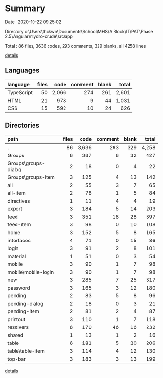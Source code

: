 # Summary

Date : 2020-10-22 09:25:02

Directory c:\Users\thckwn\Documents\School\MHS\A Block\IT\PAT\Phase 2.5\Angular\mydro-crude\src\app

Total : 86 files,  3636 codes, 293 comments, 329 blanks, all 4258 lines

[details](details.md)

## Languages
| language | files | code | comment | blank | total |
| :--- | ---: | ---: | ---: | ---: | ---: |
| TypeScript | 50 | 2,066 | 274 | 261 | 2,601 |
| HTML | 21 | 978 | 9 | 44 | 1,031 |
| CSS | 15 | 592 | 10 | 24 | 626 |

## Directories
| path | files | code | comment | blank | total |
| :--- | ---: | ---: | ---: | ---: | ---: |
| . | 86 | 3,636 | 293 | 329 | 4,258 |
| Groups | 8 | 387 | 8 | 32 | 427 |
| Groups\groups-dialog | 2 | 18 | 0 | 4 | 22 |
| Groups\groups-item | 3 | 125 | 4 | 13 | 142 |
| all | 2 | 55 | 3 | 7 | 65 |
| all-item | 2 | 78 | 1 | 5 | 84 |
| directives | 1 | 11 | 4 | 4 | 19 |
| export | 3 | 184 | 5 | 14 | 203 |
| feed | 3 | 351 | 18 | 28 | 397 |
| feed-item | 3 | 98 | 0 | 10 | 108 |
| home | 3 | 152 | 5 | 8 | 165 |
| interfaces | 4 | 71 | 0 | 15 | 86 |
| login | 3 | 91 | 2 | 8 | 101 |
| material | 1 | 51 | 0 | 3 | 54 |
| mobile | 3 | 90 | 1 | 7 | 98 |
| mobile\mobile-login | 3 | 90 | 1 | 7 | 98 |
| new | 3 | 285 | 7 | 25 | 317 |
| password | 3 | 165 | 3 | 12 | 180 |
| pending | 2 | 83 | 5 | 8 | 96 |
| pending-dialog | 2 | 18 | 0 | 3 | 21 |
| pending-item | 2 | 81 | 2 | 4 | 87 |
| printout | 3 | 110 | 1 | 7 | 118 |
| resolvers | 8 | 170 | 46 | 16 | 232 |
| shared | 1 | 13 | 1 | 2 | 16 |
| table | 6 | 181 | 5 | 20 | 206 |
| table\table-item | 3 | 114 | 4 | 12 | 130 |
| top-bar | 3 | 183 | 3 | 13 | 199 |

[details](details.md)